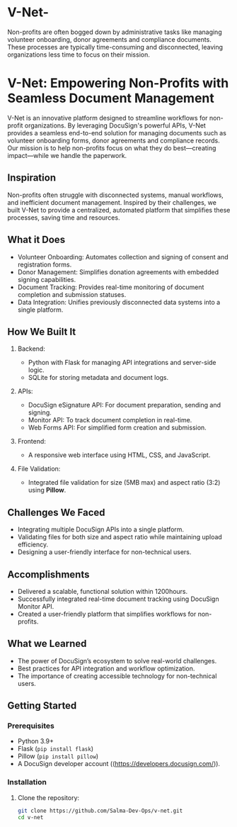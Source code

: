 # V-Net-
Non-profits are often bogged down by administrative tasks like managing volunteer onboarding, donor agreements and compliance documents. These processes are typically time-consuming and disconnected, leaving organizations less time to focus on their mission.
# V-Net: Empowering Non-Profits with Seamless Document Management 

V-Net is an innovative platform designed to streamline workflows for non-profit organizations. By leveraging DocuSign's powerful APIs, V-Net provides a seamless end-to-end solution for managing documents such as volunteer onboarding forms, donor agreements and compliance records. Our mission is to help non-profits focus on what they do best—creating impact—while we handle the paperwork.

## Inspiration 
Non-profits often struggle with disconnected systems, manual workflows, and inefficient document management. Inspired by their challenges, we built V-Net to provide a centralized, automated platform that simplifies these processes, saving time and resources.

## What it Does 
- Volunteer Onboarding: Automates collection and signing of consent and registration forms. 
- Donor Management: Simplifies donation agreements with embedded signing capabilities. 
- Document Tracking: Provides real-time monitoring of document completion and submission statuses. 
- Data Integration: Unifies previously disconnected data systems into a single platform. 

## How We Built It 
1. Backend: 
   - Python with Flask for managing API integrations and server-side logic. 
   - SQLite for storing metadata and document logs. 

2. APIs: 
   - DocuSign eSignature API: For document preparation, sending and signing. 
   - Monitor API: To track document completion in real-time. 
   - Web Forms API: For simplified form creation and submission. 

3. Frontend: 
   - A responsive web interface using HTML, CSS, and JavaScript. 

4. File Validation: 
   - Integrated file validation for size (5MB max) and aspect ratio (3:2) using **Pillow**. 

## Challenges We Faced 
- Integrating multiple DocuSign APIs into a single platform. 
- Validating files for both size and aspect ratio while maintaining upload efficiency. 
- Designing a user-friendly interface for non-technical users. 

## Accomplishments 
- Delivered a scalable, functional solution within 1200hours. 
- Successfully integrated real-time document tracking using DocuSign Monitor API. 
- Created a user-friendly platform that simplifies workflows for non-profits. 

## What we Learned 
- The power of DocuSign’s ecosystem to solve real-world challenges. 
- Best practices for API integration and workflow optimization. 
- The importance of creating accessible technology for non-technical users. 

## Getting Started 

### Prerequisites 
- Python 3.9+ 
- Flask (`pip install flask`) 
- Pillow (`pip install pillow`) 
- A DocuSign developer account ((https://developers.docusign.com/)). 

### Installation 
1. Clone the repository: 
   ```bash
   git clone https://github.com/Salma-Dev-Ops/v-net.git
   cd v-net

